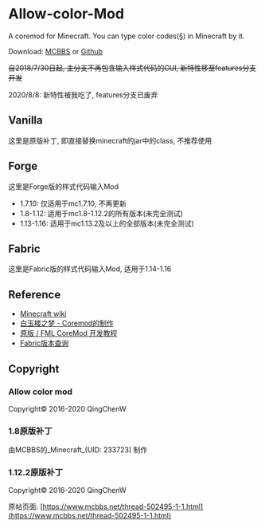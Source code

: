 # Allow-color-Mod
A coremod for Minecraft. You can type color codes(§) in Minecraft by it.

Download: [MCBBS](https://www.mcbbs.net/thread-651063-1-1.html) or [Github](https://github.com/DawningW/Allow-color-Mod/releases)

~~自2018/7/30日起, 主分支不再包含输入样式代码的GUI, 新特性移至features分支开发~~

2020/8/8: 新特性被我吃了, features分支已废弃

## Vanilla
这里是原版补丁, 即直接替换minecraft的jar中的class, 不推荐使用

## Forge
这里是Forge版的样式代码输入Mod

- 1.7.10: 仅适用于mc1.7.10, 不再更新
- 1.8-1.12: 适用于mc1.8-1.12.2的所有版本(未完全测试)
- 1.13-1.16: 适用于mc1.13.2及以上的全部版本(未完全测试)

## Fabric
这里是Fabric版的样式代码输入Mod, 适用于1.14-1.16

## Reference
- [Minecraft wiki](https://minecraft-zh.gamepedia.com/样式代码)
- [白玉楼之梦 - Coremod的制作](http://blog.hakugyokurou.net/?p=333)
- [原版 / FML CoreMod 开发教程](http://xfl03.gitee.io/coremodtutor/)
- [Fabric版本查询](https://modmuss50.me/fabric.html)

## Copyright
### Allow color mod
Copyright© 2016-2020 QingChenW
### 1.8原版补丁
由MCBBS的_Minecraft_(UID: 233723) 制作
### 1.12.2原版补丁
Copyright© 2016-2020 QingChenW

原帖页面: [https://www.mcbbs.net/thread-502495-1-1.html](https://www.mcbbs.net/thread-502495-1-1.html)
